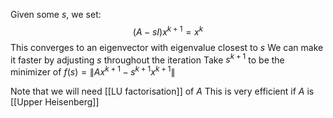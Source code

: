 Given some $s$, we set:
$$
(A-sI) x^{k+1}=x^{k}
$$
This converges to an eigenvector with eigenvalue closest to $s$
We can make it faster by adjusting $s$ throughout the iteration
Take $s ^{k+1}$ to be the minimizer of $f(s)=\lVert Ax^{k+1} - s ^{k+1} x^{k+1} \rVert$

Note that we will need [[LU factorisation]] of $A$
This is very efficient if $A$ is [[Upper Heisenberg]]

